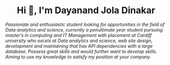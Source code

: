 <h1 align="center">Hi 👋, I'm Dayanand Jola Dinakar</h1>
<h8 align="center"><i>Passionate and enthusiastic student looking for opportunities in the field of Data analytics and science, 
currently a penultimate year student pursuing master’s in computing and IT Management with placement at Cardiff university who 
excels at Data analytics and science, web site design, development and maintaining that has API dependencies with a large database. 
Possess great skills and would further want to develop skills. Aiming to use my knowledge to satisfy my position at your company.<i></h8> 
